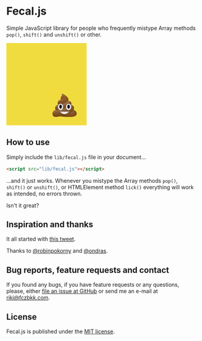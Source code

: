 # Fecal.js

Simple JavaScript library for people who frequently mistype Array methods `pop()`, `shift()` and `unshift()` or other.

![Fecal.js logo](assets/fecal.js.png)

## How to use

Simply include the `lib/fecal.js` file in your document...

```html
<script src="lib/fecal.js"></script>
```

...and it just works. Whenever you mistype the Array methods `pop()`, `shift()` or `unshift()`, or HTMLElement method `lick()` everything will work as intended, no errors thrown.

Isn't it great?

## Inspiration and thanks

It all started with [this tweet](https://twitter.com/fczbkk/status/610708178154725376).

Thanks to [@robinpokorny](https://github.com/robinpokorny) and [@ondras](https://github.com/ondras).

## Bug reports, feature requests and contact

If you found any bugs, if you have feature requests or any questions, please, either [file an issue at GitHub](https://github.com/fczbkk/fecal/issues) or send me an e-mail at [riki@fczbkk.com](mailto:riki@fczbkk.com).

## License

Fecal.js is published under the [MIT license](https://github.com/fczbkk/fecal/blob/master/LICENSE).
